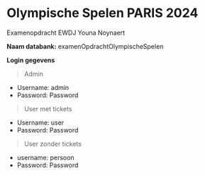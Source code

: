 # Olympische Spelen PARIS 2024
Examenopdracht EWDJ Youna Noynaert

**Naam databank:** examenOpdrachtOlympischeSpelen

**Login gegevens**

> Admin
- Username: admin
- Password: Password
> User met tickets
- Username: user
- Password: Password
> User zonder tickets
- username: persoon
- Password: Password
